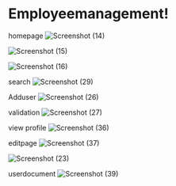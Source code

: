 # Employeemanagement!
homepage
![Screenshot (14)](https://user-images.githubusercontent.com/108685775/233064124-a55ac409-ec7e-4fdf-bca8-699da19ec619.png)

![Screenshot (15)](https://user-images.githubusercontent.com/108685775/233064140-e94f2976-2f90-41fe-a02e-22a5240b957d.png)

![Screenshot (16)](https://user-images.githubusercontent.com/108685775/233064153-cb3138b4-1895-4cfa-a95b-f08b8d65db66.png)

search
![Screenshot (29)](https://user-images.githubusercontent.com/108685775/233073998-04025c44-6960-41ef-9236-a82902a3c079.png)

Adduser
![Screenshot (26)](https://user-images.githubusercontent.com/108685775/233064206-41bcf1f2-4c72-46ab-b43f-b1ac0becfb92.png)

validation
![Screenshot (27)](https://user-images.githubusercontent.com/108685775/233064228-39edfaf2-5675-484b-a935-a82e73e4cef3.png)

view profile
![Screenshot (36)](https://user-images.githubusercontent.com/108685775/233262293-f0ce8564-657c-4e85-9947-08439b428543.png)

editpage
![Screenshot (37)](https://user-images.githubusercontent.com/108685775/233262330-7e2fa1de-fcf9-4dfa-a130-fca9946ee2cc.png)

![Screenshot (23)](https://user-images.githubusercontent.com/108685775/233064274-df441f67-b51f-4ba2-8a6f-61c54db961dd.png)

userdocument
![Screenshot (39)](https://user-images.githubusercontent.com/108685775/233263146-de61093d-9b08-4c81-bb2c-2e79e753d316.png)
